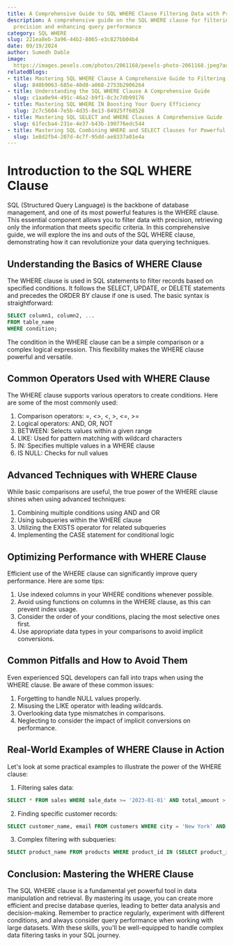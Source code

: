 ```yaml
---
title: A Comprehensive Guide to SQL WHERE Clause Filtering Data with Precision
description: A comprehensive guide on the SQL WHERE clause for filtering data with
  precision and enhancing query performance
category: SQL WHERE
slug: 221ea8eb-3a96-44b2-8865-e3c827bb04b4
date: 09/19/2024
author: Sumedh Dable
image: 
  https://images.pexels.com/photos/2061168/pexels-photo-2061168.jpeg?auto=compress&cs=tinysrgb&w=600
relatedBlogs:
- title: Mastering SQL WHERE Clause A Comprehensive Guide to Filtering Data in Queries
  slug: 840b9063-685e-40d0-a068-2753b2906264
- title: Understanding the SQL WHERE Clause A Comprehensive Guide
  slug: c1aa0e94-491c-46a2-b9f1-8c3c7db99176
- title: Mastering SQL WHERE IN Boosting Your Query Efficiency
  slug: 2c7c5604-7e5b-4d35-8e13-84925ff68528
- title: Mastering SQL SELECT and WHERE Clauses A Comprehensive Guide
  slug: 61fecba4-231e-4e37-b43b-190776edc544
- title: Mastering SQL Combining WHERE and SELECT Clauses for Powerful Data Retrieval
  slug: 1e8d2fb4-207d-4c7f-95dd-ae8337a01e4a
---
```


# Introduction to the SQL WHERE Clause

SQL (Structured Query Language) is the backbone of database management, and one of its most powerful features is the WHERE clause. This essential component allows you to filter data with precision, retrieving only the information that meets specific criteria. In this comprehensive guide, we will explore the ins and outs of the SQL WHERE clause, demonstrating how it can revolutionize your data querying techniques.

## Understanding the Basics of WHERE Clause

The WHERE clause is used in SQL statements to filter records based on specified conditions. It follows the SELECT, UPDATE, or DELETE statements and precedes the ORDER BY clause if one is used. The basic syntax is straightforward:

```sql
SELECT column1, column2, ...
FROM table_name
WHERE condition;
```

The condition in the WHERE clause can be a simple comparison or a complex logical expression. This flexibility makes the WHERE clause powerful and versatile.

## Common Operators Used with WHERE Clause

The WHERE clause supports various operators to create conditions. Here are some of the most commonly used:

1. Comparison operators: =, <>, <, >, <=, >=
2. Logical operators: AND, OR, NOT
3. BETWEEN: Selects values within a given range
4. LIKE: Used for pattern matching with wildcard characters
5. IN: Specifies multiple values in a WHERE clause
6. IS NULL: Checks for null values

## Advanced Techniques with WHERE Clause

While basic comparisons are useful, the true power of the WHERE clause shines when using advanced techniques:

1. Combining multiple conditions using AND and OR
2. Using subqueries within the WHERE clause
3. Utilizing the EXISTS operator for related subqueries
4. Implementing the CASE statement for conditional logic

## Optimizing Performance with WHERE Clause

Efficient use of the WHERE clause can significantly improve query performance. Here are some tips:

1. Use indexed columns in your WHERE conditions whenever possible.
2. Avoid using functions on columns in the WHERE clause, as this can prevent index usage.
3. Consider the order of your conditions, placing the most selective ones first.
4. Use appropriate data types in your comparisons to avoid implicit conversions.

## Common Pitfalls and How to Avoid Them

Even experienced SQL developers can fall into traps when using the WHERE clause. Be aware of these common issues:

1. Forgetting to handle NULL values properly.
2. Misusing the LIKE operator with leading wildcards.
3. Overlooking data type mismatches in comparisons.
4. Neglecting to consider the impact of implicit conversions on performance.

## Real-World Examples of WHERE Clause in Action

Let's look at some practical examples to illustrate the power of the WHERE clause:

1. Filtering sales data: 
```sql
SELECT * FROM sales WHERE sale_date >= '2023-01-01' AND total_amount > 1000;
```

2. Finding specific customer records:
```sql
SELECT customer_name, email FROM customers WHERE city = 'New York' AND age BETWEEN 25 AND 40;
```

3. Complex filtering with subqueries:
```sql
SELECT product_name FROM products WHERE product_id IN (SELECT product_id FROM orders WHERE order_date > '2023-06-01');
```

## Conclusion: Mastering the WHERE Clause

The SQL WHERE clause is a fundamental yet powerful tool in data manipulation and retrieval. By mastering its usage, you can create more efficient and precise database queries, leading to better data analysis and decision-making. Remember to practice regularly, experiment with different conditions, and always consider query performance when working with large datasets. With these skills, you'll be well-equipped to handle complex data filtering tasks in your SQL journey.